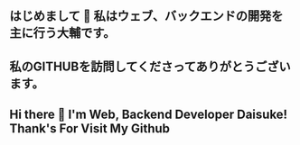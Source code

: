 ## はじめまして 👋 私はウェブ、バックエンドの開発を主に行う大輔です。 
## 私のGITHUBを訪問してくださってありがとうございます。
## Hi there 👋 I'm Web, Backend Developer Daisuke! Thank's For Visit My Github
